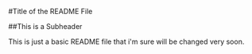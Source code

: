 #Title of the README File

##This is a Subheader

This is just a basic README file that i'm sure will be changed very soon. 
